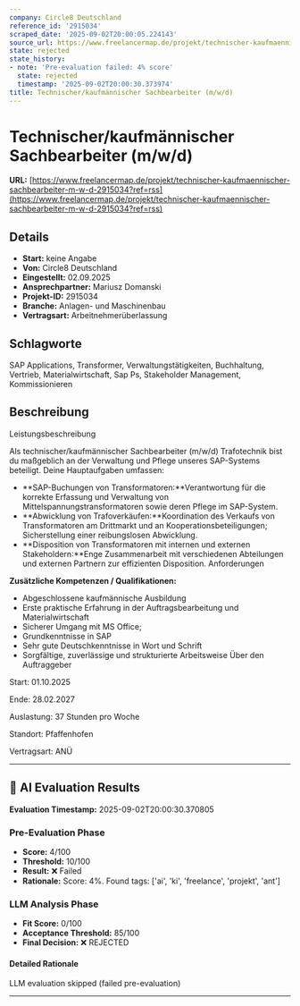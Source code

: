 ```yaml
---
company: Circle8 Deutschland
reference_id: '2915034'
scraped_date: '2025-09-02T20:00:05.224143'
source_url: https://www.freelancermap.de/projekt/technischer-kaufmaennischer-sachbearbeiter-m-w-d-2915034?ref=rss
state: rejected
state_history:
- note: 'Pre-evaluation failed: 4% score'
  state: rejected
  timestamp: '2025-09-02T20:00:30.373974'
title: Technischer/kaufmännischer Sachbearbeiter (m/w/d)
---
```



# Technischer/kaufmännischer Sachbearbeiter (m/w/d)
**URL:** [https://www.freelancermap.de/projekt/technischer-kaufmaennischer-sachbearbeiter-m-w-d-2915034?ref=rss](https://www.freelancermap.de/projekt/technischer-kaufmaennischer-sachbearbeiter-m-w-d-2915034?ref=rss)
## Details
- **Start:** keine Angabe
- **Von:** Circle8 Deutschland
- **Eingestellt:** 02.09.2025
- **Ansprechpartner:** Mariusz Domanski
- **Projekt-ID:** 2915034
- **Branche:** Anlagen- und Maschinenbau
- **Vertragsart:** Arbeitnehmerüberlassung

## Schlagworte
SAP Applications, Transformer, Verwaltungstätigkeiten, Buchhaltung, Vertrieb, Materialwirtschaft, Sap Ps, Stakeholder Management, Kommissionieren

## Beschreibung
Leistungsbeschreibung

Als technischer/kaufmännischer Sachbearbeiter (m/w/d) Trafotechnik bist du maßgeblich an der Verwaltung und Pflege unseres SAP-Systems beteiligt. Deine Hauptaufgaben umfassen:

- **SAP-Buchungen von Transformatoren:**Verantwortung für die korrekte Erfassung und Verwaltung von Mittelspannungstransformatoren sowie deren Pflege im SAP-System.
- **Abwicklung von Trafoverkäufen:**Koordination des Verkaufs von Transformatoren am Drittmarkt und an Kooperationsbeteiligungen; Sicherstellung einer reibungslosen Abwicklung.
- **Disposition von Transformatoren mit internen und externen Stakeholdern:**Enge Zusammenarbeit mit verschiedenen Abteilungen und externen Partnern zur effizienten Disposition.
Anforderungen

**Zusätzliche Kompetenzen / Qualifikationen:**

- Abgeschlossene kaufmännische Ausbildung
- Erste praktische Erfahrung in der Auftragsbearbeitung und Materialwirtschaft
- Sicherer Umgang mit MS Office;
- Grundkenntnisse in SAP
- Sehr gute Deutschkenntnisse in Wort und Schrift
- Sorgfältige, zuverlässige und strukturierte Arbeitsweise
Über den Auftraggeber

Start: 01.10.2025

Ende: 28.02.2027

Auslastung: 37 Stunden pro Woche

Standort: Pfaffenhofen

Vertragsart: ANÜ

---

## 🤖 AI Evaluation Results

**Evaluation Timestamp:** 2025-09-02T20:00:30.370805

### Pre-Evaluation Phase
- **Score:** 4/100
- **Threshold:** 10/100
- **Result:** ❌ Failed
- **Rationale:** Score: 4%. Found tags: ['ai', 'ki', 'freelance', 'projekt', 'ant']

### LLM Analysis Phase
- **Fit Score:** 0/100
- **Acceptance Threshold:** 85/100
- **Final Decision:** ❌ REJECTED

#### Detailed Rationale
LLM evaluation skipped (failed pre-evaluation)

---
